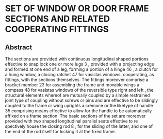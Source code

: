 # SET OF WINDOW OR DOOR FRAME SECTIONS AND RELATED COOPERATING FITTINGS

## Abstract
The sections are provided with continuous longitudinal shaped portions effective to snap lock one or more lugs 3 , provided with a projecting edge and formed at one end of a leg, forming a portion of a hinge 46 , a clutch for a hung window, a closing ratchet 47 for vasistas windows, cooperating, as fittings, with the sections themselves. The fittings moreover comprise a bracket member 23 for assembling the frame and movable wings a compass 48 for vasistas windows of the reversible type right and left , the structural elements whereof are mutually coupled by a simple restrained joint type of coupling without screws or pins and are effective to be slidingly coupled to the frame or wing uprights a cremone or the liketype of handle 35 comprising means effective to allow for the handle to be automatically affixed on a frame section. The basic sections of the set are moreover provided with two shaped longitudinal parallel seats effective to re spectively house the closing rod 8 , for the sliding of the latter, and one of the end of the rod itself for locking it at the fixed frame.